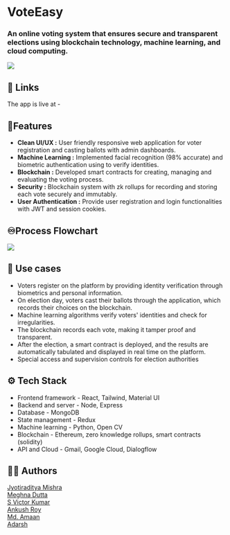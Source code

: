 # VoteEasy

### An online voting system that ensures secure and transparent elections using blockchain technology, machine learning, and cloud computing.

![](https://github.com/jradityamishra/practice/blob/main/client/public/preview.png)

## 🔗 Links

The app is live at -

## 📃Features

- **Clean UI/UX :** User friendly responsive web application for voter registration and casting ballots with admin dashboards.
- **Machine Learning :** Implemented facial recognition (98% accurate) and biometric authentication using to verify identities.
- **Blockchain :** Developed smart contracts for creating, managing and evaluating the voting process.
- **Security :** Blockchain system with zk rollups for recording and storing each vote securely and immutably.
- **User Authentication :** Provide user registration and login functionalities with JWT and session cookies.

## ♾️Process Flowchart

![](https://github.com/jradityamishra/practice/blob/main/client/public/Final%20flowchart.jpg)

## 👥 Use cases

- Voters register on the platform by providing identity verification through biometrics and personal information.
- On election day, voters cast their ballots through the application, which records their choices on the blockchain.
- Machine learning algorithms verify voters' identities and check for irregularities.
- The blockchain records each vote, making it tamper proof and transparent.
- After the election, a smart contract is deployed, and the results are automatically tabulated and displayed in real time on the platform.
- Special access and supervision controls for election authorities

## ⚙️ Tech Stack

- Frontend framework - React, Tailwind, Material UI
- Backend and server - Node, Express
- Database - MongoDB
- State management - Redux
- Machine learning - Python, Open CV
- Blockchain - Ethereum, zero knowledge rollups, smart contracts (solidity)
- API and Cloud - Gmail, Google Cloud, Dialogflow

## 🧑‍💻 Authors

[Jyotiraditya Mishra ](https://github.com/jradityamishra) <br/>
[Meghna Dutta ](https://github.com/meghnadutta02) <br/>
[S Victor Kumar ](https://github.com/ictorv) <br/>
[Ankush Roy ](https://github.com/ankushroy25) <br/>
[Md. Amaan ](https://github.com/) <br/>
[Adarsh ](https://github.com/) <br/>
